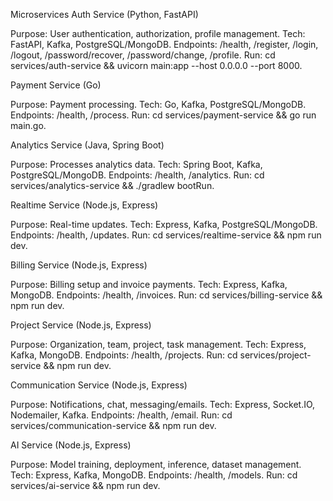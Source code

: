 Microservices
Auth Service (Python, FastAPI)

Purpose: User authentication, authorization, profile management.
Tech: FastAPI, Kafka, PostgreSQL/MongoDB.
Endpoints: /health, /register, /login, /logout, /password/recover, /password/change, /profile.
Run: cd services/auth-service && uvicorn main:app --host 0.0.0.0 --port 8000.

Payment Service (Go)

Purpose: Payment processing.
Tech: Go, Kafka, PostgreSQL/MongoDB.
Endpoints: /health, /process.
Run: cd services/payment-service && go run main.go.

Analytics Service (Java, Spring Boot)

Purpose: Processes analytics data.
Tech: Spring Boot, Kafka, PostgreSQL/MongoDB.
Endpoints: /health, /analytics.
Run: cd services/analytics-service && ./gradlew bootRun.

Realtime Service (Node.js, Express)

Purpose: Real-time updates.
Tech: Express, Kafka, PostgreSQL/MongoDB.
Endpoints: /health, /updates.
Run: cd services/realtime-service && npm run dev.

Billing Service (Node.js, Express)

Purpose: Billing setup and invoice payments.
Tech: Express, Kafka, MongoDB.
Endpoints: /health, /invoices.
Run: cd services/billing-service && npm run dev.

Project Service (Node.js, Express)

Purpose: Organization, team, project, task management.
Tech: Express, Kafka, MongoDB.
Endpoints: /health, /projects.
Run: cd services/project-service && npm run dev.

Communication Service (Node.js, Express)

Purpose: Notifications, chat, messaging/emails.
Tech: Express, Socket.IO, Nodemailer, Kafka.
Endpoints: /health, /email.
Run: cd services/communication-service && npm run dev.

AI Service (Node.js, Express)

Purpose: Model training, deployment, inference, dataset management.
Tech: Express, Kafka, MongoDB.
Endpoints: /health, /models.
Run: cd services/ai-service && npm run dev.
